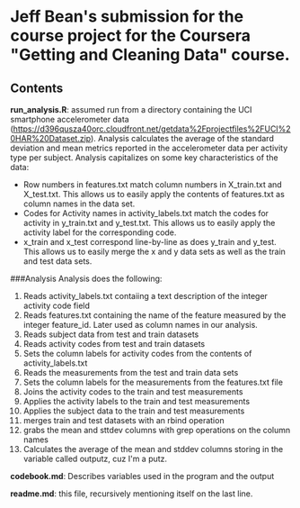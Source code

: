 # Jeff Bean's submission for the course project for the Coursera "Getting and Cleaning Data" course.

## Contents
**run_analysis.R**: assumed run from a directory containing the UCI smartphone accelerometer data
(https://d396qusza40orc.cloudfront.net/getdata%2Fprojectfiles%2FUCI%20HAR%20Dataset.zip). Analysis calculates
the average of the standard deviation and mean metrics reported in the accelerometer data per
activity type per subject. Analysis capitalizes on some key characteristics of the data:

- Row numbers in features.txt match column numbers in X_train.txt and X_test.txt. This allows us to easily 
apply the contents of features.txt as column names in the data set.
- Codes for Activity names in activity_labels.txt match the codes for activity in y_train.txt and y_test.txt. This allows us to easily apply the activity label for the corresponding code.
- x_train and x_test correspond line-by-line as does y_train and y_test. This allows us to easily merge the x and y
data sets as well as the train and test data sets.

###Analysis Analysis does the following:
1.  Reads activity_labels.txt contaiing a text description of the integer activity code field
2.  Reads features.txt containing the name of the feature measured by the integer feature_id. Later used as column names in our analysis.
3.  Reads subject data from test and train datasets
4.  Reads activity codes from test and train datasets
5.  Sets the column labels for activity codes from the contents of activity_labels.txt
6.  Reads the measurements from the test and train data sets
7.  Sets the column labels for the measurements from the features.txt file
8.  Joins the activity codes to the train and test measurements
9.  Applies the activity labels to the train and test measurements
10.  Applies the subject data to the train and test measurements
11.  merges train and test datasets with an rbind operation
12.  grabs the mean and sttdev columns with grep operations on the column names
13.  Calculates the average of the mean and stddev columns storing in the variable called outputz, cuz I'm a putz.

**codebook.md**: Describes variables used in the program and the output

**readme.md**: this file, recursively mentioning itself on the last line.
